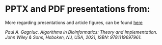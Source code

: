 # PPTX and PDF presentations from:

More regarding presentations and article figures, can be found [here](https://figshare.com/authors/Paul_A_Gagniuc/1818325)

<i>Paul A. Gagniuc. Algorithms in Bioinformatics: Theory and Implementation. John Wiley & Sons, Hoboken, NJ, USA, 2021, ISBN: 9781119697961.</i>
